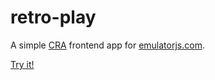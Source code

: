 # retro-play
A simple [CRA](https://create-react-app.dev) frontend app for [emulatorjs.com](https://www.emulatorjs.com).

[Try it!](https://jef-ooliveira.github.io/retro-play)
